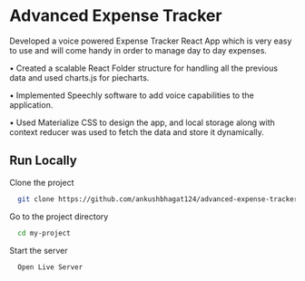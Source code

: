 
# Advanced Expense Tracker

Developed a voice powered Expense Tracker React App which is very easy to use and will come handy in order to
manage day to day expenses.

• Created a scalable React Folder structure for handling all the previous data and used charts.js for piecharts.

• Implemented Speechly software to add voice capabilities to the application.

• Used Materialize CSS to design the app, and local storage along with context reducer was used to fetch the data and store it dynamically.
## Run Locally

Clone the project

```bash
  git clone https://github.com/ankushbhagat124/advanced-expense-tracker.git
```

Go to the project directory

```bash
  cd my-project
```

Start the server

```bash
  Open Live Server
```

